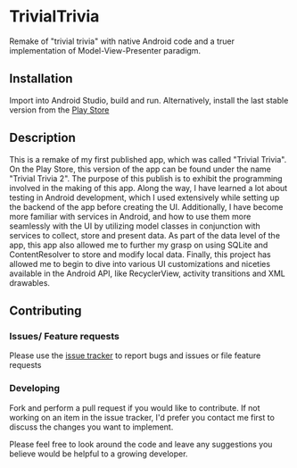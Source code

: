 # TrivialTrivia
Remake of "trivial trivia" with native Android code and a truer implementation of Model-View-Presenter paradigm.

## Installation
Import into Android Studio, build and run. Alternatively, install the last stable version from the [Play Store](https://play.google.com/store/apps/details?id=com.avinashdavid.trivialtrivia)

## Description
This is a remake of my first published app, which was called "Trivial Trivia". On the Play Store, this version of the app can be found under the name "Trivial Trivia 2". 
The purpose of this publish is to exhibit the programming involved in the making of this app. 
Along the way, I have learned a lot about testing in Android development, which I used extensively while setting up the backend of the app before creating the UI. 
Additionally, I have become more familiar with services in Android, and how to use them more seamlessly with the UI by utilizing model classes in conjunction with services to collect, store and present data. As part of the data level of the app, this app also allowed me to further my grasp on using SQLite and ContentResolver to store and modify local data.
Finally, this project has allowed me to begin to dive into various UI customizations and niceties available in the Android API, like RecyclerView, activity transitions and XML drawables.

 ## Contributing
 ### Issues/ Feature requests
 Please use the [issue tracker](https://github.com/avitaker/TrivialTrivia/issues) to report bugs and issues or file feature requests

 ### Developing
 Fork and perform a pull request if you would like to contribute. If not working on an item in the issue tracker, I'd prefer you contact me first to discuss the changes you want to implement.


Please feel free to look around the code and leave any suggestions you believe would be helpful to a growing developer. 
